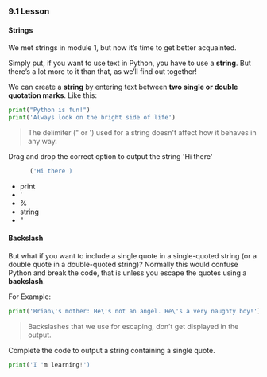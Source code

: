 ### 9.1 Lesson
#### Strings

We met strings in module 1, but now it’s time to get better acquainted.

Simply put, if you want to use text in Python, you have to use a **string**. But there’s a lot more to it than that, as we’ll find out together!

We can create a **string** by entering text between **two single or double quotation marks**. Like this:
``` Python
print("Python is fun!")
print('Always look on the bright side of life')
```

> The delimiter (" or ') used for a string doesn't affect how it behaves in any way.

Drag and drop the correct option to output the string 'Hi there'
``` Python
      ('Hi there )
```
- print
- '
- %
- string
- "

#### Backslash

But what if you want to include a single quote in a single-quoted string (or a double quote in a double-quoted string)? Normally this would confuse Python and break the code, that is unless you escape the quotes using a **backslash**.

For Example:
``` Python
print('Brian\'s mother: He\'s not an angel. He\'s a very naughty boy!')
```

> Backslashes that we use for escaping, don’t get displayed in the output.

Complete the code to output a string containing a single quote.
``` Python
print('I 'm learning!')
```